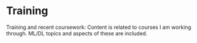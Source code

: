 # Training
Training and recent coursework:
Content is related to courses I am working through.
ML/DL topics and aspects of these are included.  
